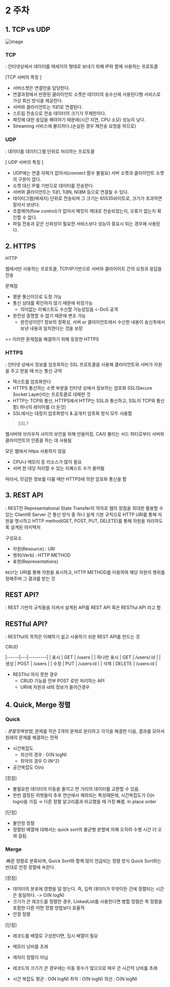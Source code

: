 # 2 주차


## 1. TCP vs UDP

![image](https://user-images.githubusercontent.com/46014765/111902403-a7c3b500-8a80-11eb-8dce-e8ba1a45774f.png)

### TCP
: 인터넷상에서 데이터를 메세지의 형태로 보내기 위해 IP와 함께 사용하는 프로토콜

 [TCP 서버의 특징 ]
- 서버소켓은 연결만을 담당한다.
- 연결과정에서 반환된 클라이언트 소켓은 데이터의 송수신에 사용된다형 서비스로 가상 회선 방식을 제공한다.
- 서버와 클라이언트는 1대1로 연결된다.
- 스트림 전송으로 전송 데이터의 크기가 무제한이다.
- 패킷에 대한 응답을 해야하기 때문에(시간 지연, CPU 소모) 성능이 낮다.
- Streaming 서비스에 불리하다.(손실된 경우 재전송 요청을 하므로)


### UDP
: 데이터를 데이터그램 단위로 처리하는 프로토콜


[ UDP 서버의 특징 ]
- UDP에는 연결 자체가 없어서(connect 함수 불필요) 서버 소켓과 클라이언트 소켓의 구분이 없다.
- 소켓 대신 IP를 기반으로 데이터를 전송한다.
- 서버와 클라이언트는 1대1, 1대N, N대M 등으로 연결될 수 있다.
- 데이터그램(메세지) 단위로 전송되며 그 크기는 65535바이트로, 크기가 초과하면 잘라서 보낸다.
- 흐름제어(flow control)가 없어서 패킷이 제대로 전송되었는지, 오류가 없는지 확인할 수 없다.
- 파일 전송과 같은 신뢰성이 필요한 서비스보다 성능이 중요시 되는 경우에 사용된다.





## 2. HTTPS

HTTP

웹에서만 사용하는 프로토콜, TCP/IP기반으로 서버와 클라이어트 간의 요청과 응답을 전송

문제점
- 평문 통신이므로 도청 가능
- 통신 상대를 확인하지 않기 때문에 위장가능
  - 의미없는 리퀘스트도 수신할 가능성있음 <-DoS 공격
- 완전성 증명할 수 없기 때문에 변조 가능
  - 완전성이란?  정보의 정확성, 서버 or 클라이언트에서 수신한 내용이 송신측에서 보낸 내용과 일치한다는 것을 보장
 
 => 이러한 문제점을 해결하기 위해 등장한 HTTPS
 
 ### HTTPS
: 인터넷 상에서 정보를 암호화하는 SSL 프로토콜을 사용해 클라이언트와 서버가 자원을 주고 받을 때 쓰는 통신 규약
- 텍스트를 암호화한다
- HTTPS 통신하는 소켓 부분을 인터넷 상에서 정보하는 암호화 SSL(Secure Socket Layer)라는 프로토콜로 대체한 것
- HTTP는 TCP와 통신, HTTPS에서 HTTP는 SSL과 통신하고, SSL이 TCP와 통신함( 하나의 레이어를 더 둔것)
- SSL에서는 대칭키 암호화방식 & 공개키 암호화 방식 모두 사용함


> SSL?

웹서버와 브라우저 사이의 보안을 위해 만들어짐. CA라 불리는 서드 파티로부터 서버와 클라이언트의 인증을 하는 데 사용됨

모든 웹에서 https 사용하지 않음
- CPU나 메모리 등 리소스가 많이 필요
- 서버 한 대당 처리할 수 있는 리퀘스트 수가 줄어듦

따라서, 민감한 정보를 다룰 때만 HTTPS에 의한 암호화 통신을 함
 
 ## 3. REST API
 
 : REST란 Representational State Transfer의 약자로 웹의 장점을 최대한 활용할 수 있는 Client와 Server 간 통신 방식 중 하나
 설계 기본 규칙으로 HTTP URI를 통해 자원을 명시하고 HTTP method(GET, POST, PUT, DELETE)를 통해 자원을 처리하도록 설계된 아키텍처
 
 구성요소
- 자원(Resource) : URI
- 행위(Verb) : HTTP METHOD
- 표현(Representations)
 
 `REST`는 URI를 통해 자원을 표시하고, HTTP METHOD를 이용하여 해당 자원의 행위를 정해주며 그 결과를 받는 것
 
 ## REST API?
 : REST 기반의 규칙들을 지켜서 설계된 API를 REST API 혹은 RESTful API 라고 함
 
 
 ## RESTful API?
 : RESTful의 목적은 이해하기 쉽고 사용하기 쉬운 REST API를 만드는 것
 
 CRUD
 
|------|---|---------|
| 표시 | GET | /users |
| 하나만 표시 | GET | /users/:id |
| 생성 | POST | /users |
| 수정 | PUT | /users:id |
| 삭제 | DELETE | /users:id |

- RESTful 하지 못한 경우
  - CRUD 기능을 전부 POST 로만 처리하는 API
  - URI에 자원과 id외 정보가 들어간경우

 
 ## 4. Quick, Merge 정렬
 
 ### Quick
 : *분할정복방법*, 문제를 작은 2개의 문제로 분리하고 각각을 해결한 다음, 결과를 모아서 원래의 문제를 해결하는 전략

- 시간복잡도
  - 최선의 경우 :  O(N logN)
  - 최악의 경우 O (N^2)
 - 공간복잡도 O(n)
 
 [장점]
- 불필요한 데이터의 이동을 줄이고 먼 거리의 데이터를 교환할 수 있음.
- 한번 결정된 피벗들이 추후 연산에서 제외되는 특성때문에, 시간복잡도가 O(n logn)을 가짐
→ 다른 정렬 알고리즘과 비교했을 때 가장 빠름.
In place order

[단점]
- 불안정 정렬
- 정렬된 배열에 대해서는 quick sort의 불균형 분할에 의해 오히려 수행 시간 더 오래 걸림.


### Merge
:빠른 정렬로 분류되며, Quick Sort와 함께 많이 언급되는 정렬 방식
Quick Sort와는 반대로 안정 정렬에 속한다.

[장점]
- 데이터의 분포에 영향을 덜 받는다. 즉, 입력 데이터가 무엇이든 간에 정렬되는 시간은 동일하다. -> O(N logN)
- 크기가 큰 레코드를 정렬한 경우, LinkedList를 사용한다면 병합 정렬은 퀵 정렬을 포함한 다른 어떤 정렬 방법보다 효율적
- 안정 정렬

[단점]
- 레코드를 배열로 구성한다면, 임시 배열이 필요
- 메모리 낭비를 초래
- 제자리 정렬이 아님
- 레코드의 크기가 큰 경우에는 이동 횟수가 많으므로 매우 큰 시간적 낭비를 초래

- 시간 복잡도
평균 : O(N logN)
최악 : O(N logN)
최선 : O(N logN)
 
